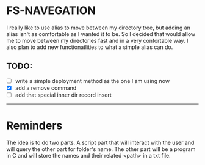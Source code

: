 # FS-NAVEGATION
 I really like to use alias to move between my directory tree, but adding an alias isn't as comfortable as I wanted it to be. So I decided that would allow me to move between my directories fast and in a very confortable way. I also plan to add new functionatlities to what a simple alias can do.

## TODO:

- [ ] write a simple deployment method as the one I am using now
- [X] add a remove command
- [ ] add that special inner dir record insert

---
# Reminders

The idea is to do two parts. A script part that will interact with the user and will query the other part for folder's name. The other part will be a program in C and will store the names and their related \<path\> in a txt file.
